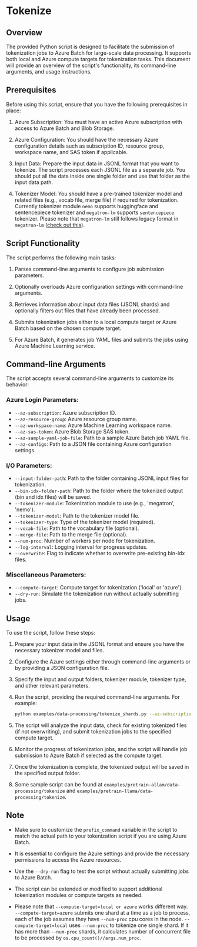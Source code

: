# Tokenize

## Overview

The provided Python script is designed to facilitate the submission of tokenization jobs to Azure Batch for large-scale data processing. It supports both local and Azure compute targets for tokenization tasks. This document will provide an overview of the script's functionality, its command-line arguments, and usage instructions.

## Prerequisites

Before using this script, ensure that you have the following prerequisites in place:

1. Azure Subscription: You must have an active Azure subscription with access to Azure Batch and Blob Storage.

2. Azure Configuration: You should have the necessary Azure configuration details such as subscription ID, resource group, workspace name, and SAS token if applicable.

3. Input Data: Prepare the input data in JSONL format that you want to tokenize. The script processes each JSONL file as a separate job. You should put all the data inside one single folder and use that folder as the input data path. 

4. Tokenizer Model: You should have a pre-trained tokenizer model and related files (e.g., vocab file, merge file) if required for tokenization. Currently tokenizer module `nemo` supports huggingface and sentencepiece tokenizer and `megatron-lm` supports `sentencepiece` tokenizer. Please note that `megatron-lm` still follows legacy format in `megatron-lm` ([check out this](https://github.com/NVIDIA/Megatron-LM/blob/main/megatron/tokenizer/tokenizer.py#L416)). 

## Script Functionality

The script performs the following main tasks:

1. Parses command-line arguments to configure job submission parameters.

2. Optionally overloads Azure configuration settings with command-line arguments.

3. Retrieves information about input data files (JSONL shards) and optionally filters out files that have already been processed.

4. Submits tokenization jobs either to a local compute target or Azure Batch based on the chosen compute target.

5. For Azure Batch, it generates job YAML files and submits the jobs using Azure Machine Learning service.

## Command-line Arguments

The script accepts several command-line arguments to customize its behavior:

### Azure Login Parameters:

- `--az-subscription`: Azure subscription ID.
- `--az-resource-group`: Azure resource group name.
- `--az-workspace-name`: Azure Machine Learning workspace name.
- `--az-sas-token`: Azure Blob Storage SAS token.
- `--az-sample-yaml-job-file`: Path to a sample Azure Batch job YAML file.
- `--az-configs`: Path to a JSON file containing Azure configuration settings.

### I/O Parameters:

- `--input-folder-path`: Path to the folder containing JSONL input files for tokenization.
- `--bin-idx-folder-path`: Path to the folder where the tokenized output (bin and idx files) will be saved.
- `--tokenizer-module`: Tokenization module to use (e.g., 'megatron', 'nemo').
- `--tokenizer-model`: Path to the tokenizer model file.
- `--tokenizer-type`: Type of the tokenizer model (required).
- `--vocab-file`: Path to the vocabulary file (optional).
- `--merge-file`: Path to the merge file (optional).
- `--num-proc`: Number of workers per node for tokenization.
- `--log-interval`: Logging interval for progress updates.
- `--overwrite`: Flag to indicate whether to overwrite pre-existing bin-idx files.

### Miscellaneous Parameters:

- `--compute-target`: Compute target for tokenization ('local' or 'azure').
- `--dry-run`: Simulate the tokenization run without actually submitting jobs.

## Usage

To use the script, follow these steps:

1. Prepare your input data in the JSONL format and ensure you have the necessary tokenizer model and files.

2. Configure the Azure settings either through command-line arguments or by providing a JSON configuration file.

3. Specify the input and output folders, tokenizer module, tokenizer type, and other relevant parameters.

4. Run the script, providing the required command-line arguments. For example:

   ```bash
   python examples/data-processing/tokenize_shards.py --az-subscription <subscription_id> --az-resource-group <resource_group> --az-workspace-name <workspace_name> --az-sas-token <sas_token> --az-sample-yaml-job-file <sample_job_file.yaml> --input-folder-path <input_folder> --bin-idx-folder-path <output_folder> --tokenizer-module megatron --tokenizer-type <tokenizer_type> --tokenizer-model <model_path> --num-proc 16
   ```

5. The script will analyze the input data, check for existing tokenized files (if not overwriting), and submit tokenization jobs to the specified compute target.

6. Monitor the progress of tokenization jobs, and the script will handle job submission to Azure Batch if selected as the compute target.

7. Once the tokenization is complete, the tokenized output will be saved in the specified output folder.

8. Some sample script can be found at `examples/pretrain-allam/data-processing/tokenize` and `examples/pretrain-llama/data-processing/tokenize`.

## Note

- Make sure to customize the `prefix_command` variable in the script to match the actual path to your tokenization script if you are using Azure Batch.

- It is essential to configure the Azure settings and provide the necessary permissions to access the Azure resources.

- Use the `--dry-run` flag to test the script without actually submitting jobs to Azure Batch.

- The script can be extended or modified to support additional tokenization modules or compute targets as needed.

- Please note that `--compute-target=local or azure` works different way. `--compute-target=azure` submits one shard at a time as a job to process, each of the job assumes they have `--num-proc` cpu cores in the node. `--compute-target=local` uses `--num-proc` to tokenize one single shard. If it has more than `--num-proc` shards, it calculates number of concurrent file to be processed by `os.cpu_count()//args.num_proc`.